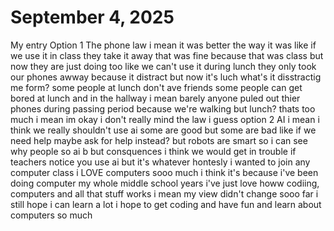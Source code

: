 # September 4, 2025

My entry
Option 1 The phone law i mean it was better the way it was like if we use it in class they take it away that was fine because that was class but now they are just doing too 
like we can't use it during lunch they only took our phones awway because it distract but now it's luch what's it disstractig me form? some people at lunch don't ave friends 
some people can get bored at lunch and in the hallway i mean barely anyone puled out thier phones during passing period because we're walking but lunch? thats too much i mean 
im okay i don't really mind the law i guess 
option 2 AI i mean i think we really shouldn't use ai some are good but some are bad like if we need help maybe ask for help instead? but robots are smart so i can see why people
so ai b but consquences i think we would get in trouble if teachers notice you use ai but it's whatever hontesly 
i wanted to join any computer class i LOVE computers sooo much i think it's because i've been doing computer my whole middle school years i've just love howw codiing, computers and 
all that stuff works i mean my view didn't change sooo far i still hope i can learn a lot i hope to get coding and have fun and learn about computers so much
